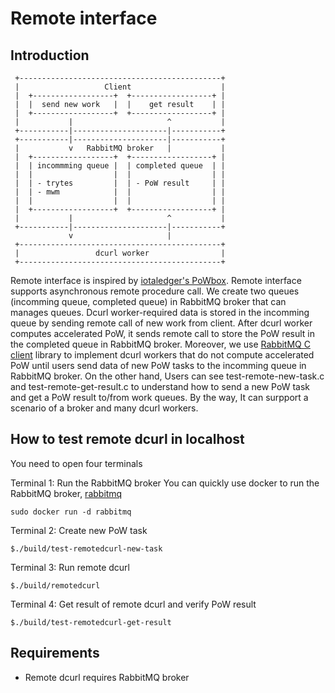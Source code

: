 # Remote interface

## Introduction

```
 +---------------------------------------------+
 |                   Client                    |
 |  +------------------+  +------------------+ |
 |  |  send new work   |  |    get result    | |
 |  +------------------+  +------------------+ |
 |           |                     ^           |
 +-----------|---------------------|-----------+
 +-----------|---------------------|-----------+
 |           v   RabbitMQ broker   |           |
 |  +------------------+  +------------------+ |
 |  | incommming queue |  | completed queue  | |
 |  |                  |  |                  | |
 |  | - trytes         |  | - PoW result     | |
 |  | - mwm            |  |                  | |
 |  |                  |  |                  | |
 |  +------------------+  +------------------+ |
 |           |                     ^           |
 +-----------|---------------------|-----------+
             v                     |
 +---------------------------------------------+
 |                 dcurl worker                |
 +---------------------------------------------+
```

Remote interface is inspired by [iotaledger's PoWbox](https://github.com/iotaledger/powbox). Remote interface supports asynchronous remote procedure call. We create two queues (incomming queue, completed queue) in RabbitMQ broker that can manages queues. Dcurl worker-required data is stored in the incomming queue by sending remote call of new work from client. After dcurl worker computes accelerated PoW, it sends remote call to store the PoW result in the completed queue in RabbitMQ broker. Moreover, we use [RabbitMQ C client](https://github.com/alanxz/rabbitmq-c) library to implement dcurl workers that do not compute accelerated PoW until users send data of new PoW tasks to the incomming queue in RabbitMQ broker. On the other hand, Users can see test-remote-new-task.c and test-remote-get-result.c to understand how to send a new PoW task and get a PoW result to/from work queues. By the way, It can surpport a scenario of a broker and many dcurl workers.

## How to test remote dcurl in localhost

You need to open four terminals

Terminal 1: Run the RabbitMQ broker
You can quickly use docker to run the RabbitMQ broker, [rabbitmq](https://hub.docker.com/_/rabbitmq)
```
sudo docker run -d rabbitmq
```

Terminal 2: Create new PoW task
```
$./build/test-remotedcurl-new-task
```

Terminal 3: Run remote dcurl
```
$./build/remotedcurl
```

Terminal 4: Get result of remote dcurl and verify PoW result
```
$./build/test-remotedcurl-get-result
```

## Requirements

* Remote dcurl requires RabbitMQ broker
